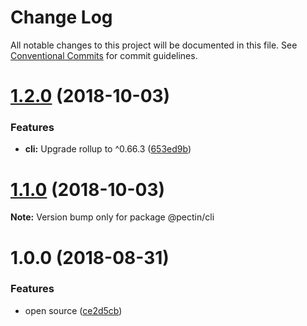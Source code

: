 # Change Log

All notable changes to this project will be documented in this file.
See [Conventional Commits](https://conventionalcommits.org) for commit guidelines.

<a name="1.2.0"></a>
# [1.2.0](https://github.com/evocateur/pectin/compare/v1.1.0...v1.2.0) (2018-10-03)


### Features

* **cli:** Upgrade rollup to ^0.66.3 ([653ed9b](https://github.com/evocateur/pectin/commit/653ed9b))





<a name="1.1.0"></a>
# [1.1.0](https://github.com/evocateur/pectin/compare/v1.0.0...v1.1.0) (2018-10-03)

**Note:** Version bump only for package @pectin/cli





<a name="1.0.0"></a>
# 1.0.0 (2018-08-31)


### Features

* open source ([ce2d5cb](https://github.com/evocateur/pectin/commit/ce2d5cb))
